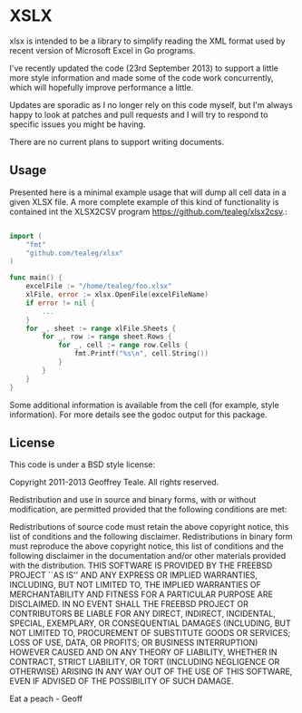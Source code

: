 XSLX
====
xlsx is intended to be a library to simplify reading the XML format
used by recent version of Microsoft Excel in Go programs.

I've recently updated the code (23rd September 2013) to support a
little more style information and made some of the code work
concurrently, which will hopefully improve performance a little.

Updates are sporadic as I no longer rely on this code myself, but I'm
always happy to look at patches and pull requests and I will try to
respond to specific issues you might be having.

There are no current plans to support writing documents.

Usage
-----

Presented here is a minimal example usage that will dump all cell data in a given XLSX file.  A more complete example of this kind of functionality is contained int the XLSX2CSV program <https://github.com/tealeg/xlsx2csv>.:

```go

import (
    "fmt"
    "github.com/tealeg/xlsx"
)

func main() {
    excelFile := "/home/tealeg/foo.xlsx"
    xlFile, error := xlsx.OpenFile(excelFileName)
    if error != nil {
        ...
    }
    for _, sheet := range xlFile.Sheets {
        for _, row := range sheet.Rows {
            for _, cell := range row.Cells {
                fmt.Printf("%s\n", cell.String())
            }
        }
    }
}

```

Some additional information is available from the cell (for example, style information).  For more details see the godoc output for this package.

License
-------
This code is under a BSD style license:


Copyright 2011-2013 Geoffrey Teale. All rights reserved.

Redistribution and use in source and binary forms, with or without modification, are permitted provided that the following conditions are met:

Redistributions of source code must retain the above copyright notice, this list of conditions and the following disclaimer.
Redistributions in binary form must reproduce the above copyright notice, this list of conditions and the following disclaimer in the documentation and/or other materials provided with the distribution.
THIS SOFTWARE IS PROVIDED BY THE FREEBSD PROJECT ``AS IS'' AND ANY EXPRESS OR IMPLIED WARRANTIES, INCLUDING, BUT NOT LIMITED TO, THE IMPLIED WARRANTIES OF MERCHANTABILITY AND FITNESS FOR A PARTICULAR PURPOSE ARE DISCLAIMED. IN NO EVENT SHALL THE FREEBSD PROJECT OR CONTRIBUTORS BE LIABLE FOR ANY DIRECT, INDIRECT, INCIDENTAL, SPECIAL, EXEMPLARY, OR CONSEQUENTIAL DAMAGES (INCLUDING, BUT NOT LIMITED TO, PROCUREMENT OF SUBSTITUTE GOODS OR SERVICES; LOSS OF USE, DATA, OR PROFITS; OR BUSINESS INTERRUPTION) HOWEVER CAUSED AND ON ANY THEORY OF LIABILITY, WHETHER IN CONTRACT, STRICT LIABILITY, OR TORT (INCLUDING NEGLIGENCE OR OTHERWISE) ARISING IN ANY WAY OUT OF THE USE OF THIS SOFTWARE, EVEN IF ADVISED OF THE POSSIBILITY OF SUCH DAMAGE.


Eat a peach - Geoff

